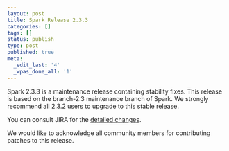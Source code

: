 ```yaml
---
layout: post
title: Spark Release 2.3.3
categories: []
tags: []
status: publish
type: post
published: true
meta:
  _edit_last: '4'
  _wpas_done_all: '1'
---
```


Spark 2.3.3 is a maintenance release containing stability fixes. This release is based on the branch-2.3 maintenance branch of Spark. We strongly recommend all 2.3.2 users to upgrade to this stable release.

You can consult JIRA for the [detailed changes](https://s.apache.org/spark-2.3.3).

We would like to acknowledge all community members for contributing patches to this release.
